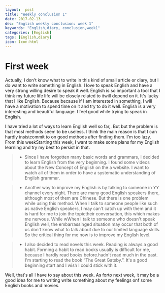 ```yaml
---
layout:  post
title: "Weekly conclusion 1"
date: 2017-02-13
dec: "English weekly conclusion: week 1"
keywords: "English,diary, conclusion,week1"
categories: [English]
tags: [English,diary]
icon: Icon-html
---
```

# First week

 Actually, I don't know what to write in this kind of small article or diary, but I do want to write something in English. I love to speak English and have a very strong willing desire to speak it well. English is so important a tool that I think my future life  life will be closely related to itwill depend on it. It's lucky that I like English. Because because if I am interested in something, I will have a motivation to spend time on it and try to do it well. English is a very interesting and beautiful language. I feel good while trying to speak in English. 
    
  I have tried a lot of ways to learn English well so far,. But but the problem is that most methods seem to be useless. I think the main reason is that I can hardly insistcommit to on good methods after finding them. I'm too lazy. From this weekStarting this week, I want to make some plans for my English learning and try my best to persist in that.
  

>* Since I have forgotten many basic words and grammars, I decided to learn English from the very beginning. I found some videos about the New Concept of English on the a website. I want to watch all of them in order to have a systematic understanding of English grammar.

>* Another way to improve my English is by talking to someone in YY channel every night. There are many good English speakers there, although most of them are Chinese. But there is one problem while using this method. When I talk to someone people like such as native English speakers, I may can't catch up with them and it is hard for me to join the topictheir conversation, this which makes me nervous. While wWhen I talk to someone who doesn't speak English well, the embarrassinged situation may occur that both of us don't know what to talk about due to our limited language skills. So the critical thing for me now is to improve my English level.

>* I also decided to read novels this week. Reading is always a good habit. Forming a habit to read books usually is difficult for me, because I hardly read books before.hadn't read much in the past. I'm starting to read the book “The Great Gatsby.”. It's a good beginning start and I wish I could stick with it.

Well, that's all I have to say about this week. As forto next week, it may be a good idea for me to writing write something about my feelings onf some English books and movies.